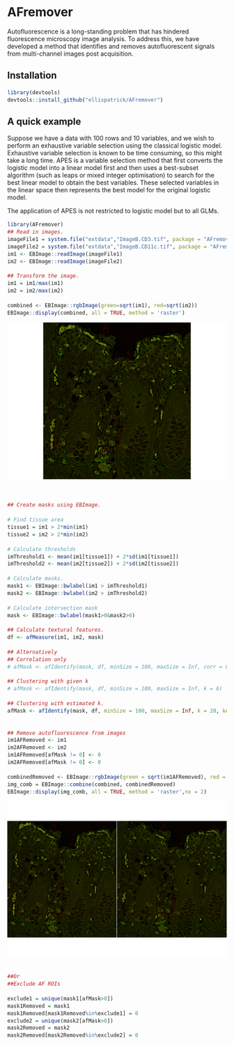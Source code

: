 
<!-- README.md is generated from README.Rmd. Please edit that file -->

# AFremover

Autofluorescence is a long-standing problem that has hindered
fluorescence microscopy image analysis. To address this, we have
developed a method that identifies and removes autofluorescent signals
from multi-channel images post acquisition.

## Installation

``` r
library(devtools)
devtools::install_github("ellispatrick/AFremover")
```

## A quick example

Suppose we have a data with 100 rows and 10 variables, and we wish to
perform an exhaustive variable selection using the classical logistic
model. Exhaustive variable selection is known to be time consuming, so
this might take a long time. APES is a variable selection method that
first converts the logistic model into a linear model first and then
uses a best-subset algorithm (such as leaps or mixed integer
optimisation) to search for the best linear model to obtain the best
variables. These selected variables in the linear space then represents
the best model for the original logistic model.

The application of APES is not restricted to logistic model but to all
GLMs.

``` r
library(AFremover)
## Read in images.
imageFile1 = system.file("extdata","ImageB.CD3.tif", package = "AFremover")
imageFile2 = system.file("extdata","ImageB.CD11c.tif", package = "AFremover")
im1 <- EBImage::readImage(imageFile1)
im2 <- EBImage::readImage(imageFile2)

## Transform the image.
im1 = im1/max(im1)
im2 = im2/max(im2)

combined <- EBImage::rgbImage(green=sqrt(im1), red=sqrt(im2))
EBImage::display(combined, all = TRUE, method = 'raster')
```

![](man/figures/README-unnamed-chunk-2-1.png)<!-- -->

``` r


## Create masks using EBImage.

# Find tissue area
tissue1 = im1 > 2*min(im1)
tissue2 = im2 > 2*min(im2)

# Calculate thresholds
imThreshold1 <- mean(im1[tissue1]) + 2*sd(im1[tissue1])
imThreshold2 <- mean(im2[tissue2]) + 2*sd(im2[tissue2])

# Calculate masks.
mask1 <- EBImage::bwlabel(im1 > imThreshold1)
mask2 <- EBImage::bwlabel(im2 > imThreshold2)

# Calculate intersection mask
mask <- EBImage::bwlabel(mask1>0&mask2>0)

## Calculate textural features.
df <- afMeasure(im1, im2, mask)

## Alternatively
## Correlation only
# afMask <- afIdentify(mask, df, minSize = 100, maxSize = Inf, corr = 0.6)

## Clustering with given k
# afMask <- afIdentify(mask, df, minSize = 100, maxSize = Inf, k = 6)

## Clustering with estimated k.
afMask <- afIdentify(mask, df, minSize = 100, maxSize = Inf, k = 20, kAuto = TRUE)


## Remove autofluorescence from images
im1AFRemoved <- im1
im2AFRemoved <- im2
im1AFRemoved[afMask != 0] <- 0
im2AFRemoved[afMask != 0] <- 0

combinedRemoved <- EBImage::rgbImage(green = sqrt(im1AFRemoved), red = sqrt(im2AFRemoved))
img_comb = EBImage::combine(combined, combinedRemoved)
EBImage::display(img_comb, all = TRUE, method = 'raster',nx = 2)
```

![](man/figures/README-unnamed-chunk-2-2.png)<!-- -->

``` r

##Or
##Exclude AF ROIs

exclude1 = unique(mask1[afMask>0])
mask1Removed = mask1
mask1Removed[mask1Removed%in%exclude1] = 0
exclude2 = unique(mask2[afMask>0])
mask2Removed = mask2
mask2Removed[mask2Removed%in%exclude2] = 0
```
